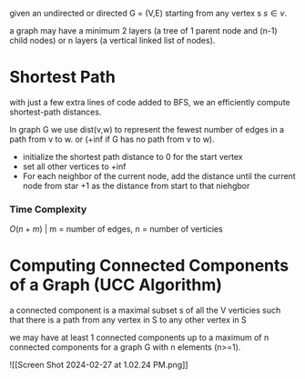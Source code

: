 given an undirected or directed G = (V,E) starting from any vertex s $s \in v$. 

a graph may have a minimum 2 layers (a tree of 1 parent node and (n-1) child nodes) or n layers (a vertical linked list of nodes). 

# Shortest Path 
with just a few extra lines of code added to BFS, we an efficiently compute shortest-path distances.

In graph G we use dist(v,w) to represent the fewest number of edges in a path from v to w. or (+inf if G has no path from v to w).

- initialize the shortest path distance to 0 for the start vertex
- set all other vertices to +inf
- For each neighbor of the current node, add the distance until the current node from star +1 as the distance from start to that niehgbor 

### Time Complexity 
$O(n+m)$ | m = number of edges, n = number of verticies 

# Computing Connected Components of a Graph (UCC Algorithm)
a connected component is a maximal subset s of all the V verticies such that there is a path from any vertex in S to any other vertex in S 

we may have at least 1 connected components up to a maximum of n connected components for a graph G with n elements (n>=1). 


![[Screen Shot 2024-02-27 at 1.02.24 PM.png]]


